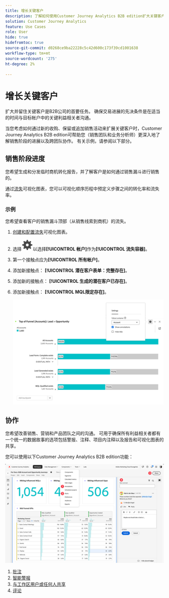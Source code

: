 ```yaml
---
title: 增长关键客户
description: 了解如何使用Customer Journey Analytics B2B edition扩大关键客户。
solution: Customer Journey Analytics
feature: Use Cases
role: User
hide: true
hidefromtoc: true
source-git-commit: d0268ce9ba22228c5c42d600c173f39cd1001638
workflow-type: tm+mt
source-wordcount: '275'
ht-degree: 2%

---
```


# 增长关键客户

扩大并留住关键客户是B2B公司的首要任务。 确保交易进展的先决条件是在适当的时间与目标帐户中的关键利益相关者沟通。

当您考虑如何通过新的收购、保留或追加销售活动来扩展关键客户时，Customer Journey Analytics B2B edition可帮助您（销售团队和业务分析师）更深入地了解销售阶段的进展以及跨团队协作。 有关示例，请参阅以下部分。

## 销售阶段进度

您希望生成和分发临时商机转化报告，并了解客户是如何通过销售漏斗进行销售的。

通过[流失](/help/analysis-workspace/visualizations/fallout/fallout-flow.md)可视化图表，您可以可视化顺序历程中预定义步骤之间的转化率和流失率。

### 示例

您希望查看客户的销售漏斗顶部（从销售线索到商机）的流失。

1. [创建和配置流失](/help/analysis-workspace/visualizations/fallout/configuring-fallout.md)可视化图表。
1. 选择![设置](/help/assets/icons/Setting.svg)以选择&#x200B;**[!UICONTROL 帐户]**&#x200B;作为&#x200B;**[!UICONTROL 流失容器]**。
1. 第一个接触点应为&#x200B;**[!UICONTROL 所有帐户]**。
1. 添加新接触点： **[!UICONTROL 潜在客户表单：完整存在]**。
1. 添加新的接触点： **[!UICONTROL 生成的潜在客户已存在]**。
1. 添加新接触点： **[!UICONTROL MQL限定存在]**。

   ![B2B — 增长关键客户 — 销售阶段进度 — 流失](assets/b2b-uc-grow-key-accounts-fallout.png)


## 协作

您希望改善销售、营销和产品团队之间的沟通。 可用于确保所有利益相关者都有一个统一的数据故事的选项包括警报、注释、项目内注释以及报告和可视化图表的共享。

您可以使用以下Customer Journey Analytics B2B edition功能：

![B2B用例 — 增加关键帐户 — 协作 — 共享](assets/b2b-uc-grow-key-accounts-share.png)

1. [批注](/help/components/annotations/overview.md)
1. [智能警报](/help/components/c-intelligent-alerts/intelligent-alerts.md)
1. [与工作区用户或任何人共享](/help/analysis-workspace/curate-share/share-projects.md)
1. [评论](/help/analysis-workspace/build-workspace-project/comment-projects.md)

